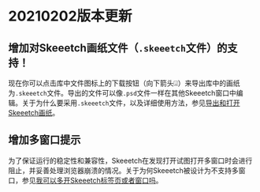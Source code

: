 # 20210202版本更新

## 增加对Skeeetch画纸文件（`.skeeetch`文件）的支持！

现在你可以点击库中文件图标上的下载按钮（向下箭头&#9047;）来导出库中的画纸为`.skeeetch`文件。导出的文件可以像`.psd`文件一样在其他Skeeetch窗口中编辑。关于为什么要采用`.skeeetch`文件，以及详细使用方法，参见[导出和打开Skeeetch画纸](../manual/pc-files.md#导出和打开skeeetch画纸)。

## 增加多窗口提示

为了保证运行的稳定性和兼容性，Skeeetch在发现打开试图打开多窗口时会进行阻止，并妥善处理浏览器崩溃的情况。关于为何Skeeetch被设计为不支持多窗口，参见[我可以多开Skeeetch标签页或者窗口吗](../manual/QA.md#我可以多开skeeetch标签页或者窗口吗)。